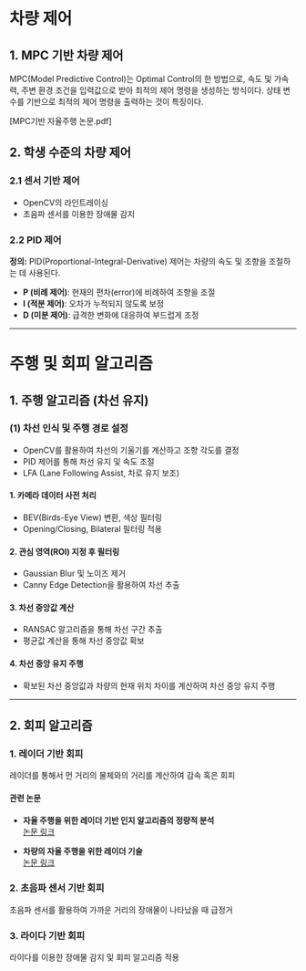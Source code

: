 # 차량 제어

## 1. MPC 기반 차량 제어

MPC(Model Predictive Control)는 Optimal Control의 한 방법으로, 속도 및 가속력, 주변 환경 조건을 입력값으로 받아 최적의 제어 명령을 생성하는 방식이다. 상태 변수를 기반으로 최적의 제어 명령을 출력하는 것이 특징이다.

[MPC기반 자율주행 논문.pdf] 

## 2. 학생 수준의 차량 제어

### 2.1 센서 기반 제어

- OpenCV의 라인트레이싱  
- 초음파 센서를 이용한 장애물 감지  

### 2.2 PID 제어

**정의:** PID(Proportional-Integral-Derivative) 제어는 차량의 속도 및 조향을 조절하는 데 사용된다.

- **P (비례 제어)**: 현재의 편차(error)에 비례하여 조향을 조절  
- **I (적분 제어)**: 오차가 누적되지 않도록 보정  
- **D (미분 제어)**: 급격한 변화에 대응하여 부드럽게 조정  

---

# 주행 및 회피 알고리즘

## 1. 주행 알고리즘 (차선 유지)

### (1) 차선 인식 및 주행 경로 설정

- OpenCV를 활용하여 차선의 기울기를 계산하고 조향 각도를 결정  
- PID 제어를 통해 차선 유지 및 속도 조절  
- LFA (Lane Following Assist, 차로 유지 보조)  

#### 1. 카메라 데이터 사전 처리
- BEV(Birds-Eye View) 변환, 색상 필터링  
- Opening/Closing, Bilateral 필터링 적용  

#### 2. 관심 영역(ROI) 지정 후 필터링
- Gaussian Blur 및 노이즈 제거  
- Canny Edge Detection을 활용하여 차선 추출  

#### 3. 차선 중앙값 계산
- RANSAC 알고리즘을 통해 차선 구간 추출  
- 평균값 계산을 통해 차선 중앙값 확보  

#### 4. 차선 중앙 유지 주행
- 확보된 차선 중앙값과 차량의 현재 위치 차이를 계산하여 차선 중앙 유지 주행  

---

## 2. 회피 알고리즘

### 1. 레이더 기반 회피
레이더를 통해서 먼 거리의 물체와의 거리를 계산하여 감속 혹은 회피

#### 관련 논문
- **자율 주행을 위한 레이더 기반 인지 알고리즘의 정량적 분석**  
  [논문 링크](https://scienceon.kisti.re.kr/commons/util/originalView.do?cn=JAKO201821142173836&oCn=JAKO201821142173836&dbt=JAKO&journal=NJOU00550557)

- **차량의 자율 주행을 위한 레이더 기술**  
  [논문 링크](https://scienceon.kisti.re.kr/commons/util/originalView.do?cn=JAKO201418960400848&oCn=JAKO201418960400848&dbt=JAKO&journal=NJOU00290673)

### 2. 초음파 센서 기반 회피
초음파 센서를 활용하여 가까운 거리의 장애물이 나타났을 때 급정거  

### 3. 라이다 기반 회피
라이다를 이용한 장애물 감지 및 회피 알고리즘 적용  
